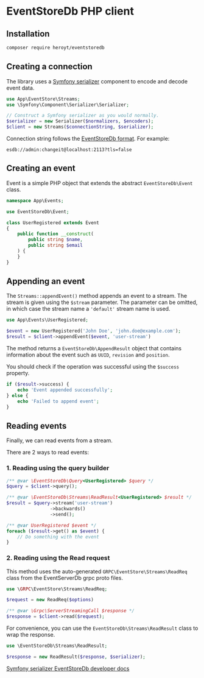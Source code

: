 # EventStoreDb PHP client

## Installation

```bash
composer require heroyt/eventstoredb
```

## Creating a connection

The library uses a [Symfony serializer](https://symfony.com/doc/current/serializer.html) component to encode and decode
event data.

```php
use App\EventStore\Streams;
use \Symfony\Component\Serializer\Serializer;

// Construct a Symfony serializer as you would normally.
$serializer = new Serializer($normalizers, $encoders);
$client = new Streams($connectionString, $serializer);
```

Connection string follows
the [EventStoreDb format](https://developers.eventstore.com/clients/grpc/getting-started.html#connection-string).
For example:

```
esdb://admin:changeit@localhost:2113?tls=false
```

## Creating an event

Event is a simple PHP object that extends the abstract `EventStoreDb\Event` class.

```php
namespace App\Events;

use EventStoreDb\Event;

class UserRegistered extends Event
{
    public function __construct(
        public string $name,
        public string $email
    ) {
    }
}
```

## Appending an event

The `Streams::appendEvent()` method appends an event to a stream. The stream is given using the `$stream` parameter.
The parameter can be omitted, in which case the stream name a `'default'` stream name is used.

```php
use App\Events\UserRegistered;

$event = new UserRegistered('John Doe', 'john.doe@example.com');
$result = $client->appendEvent($event, 'user-stream')
```

The method returns a `EventStoreDb\AppendResult` object that contains information about the event such as `UUID`, `revision` and `position`.

You should check if the operation was successful using the `$success` property.

```php
if ($result->success) {
    echo 'Event appended successfully';
} else {
    echo 'Failed to append event';
}
```

## Reading events

Finally, we can read events from a stream.

There are 2 ways to read events:

### 1. Reading using the query builder

```php
/** @var \EventStoreDb\Query<UserRegistered> $query */
$query = $client->query(); 

/** @var \EventStoreDb\Streams\ReadResult<UserRegistered> $result */
$result = $query->stream('user-stream')
                ->backwards()
                ->send();

/** @var UserRegistered $event */
foreach ($result->get() as $event) {
    // Do something with the event
}
```

### 2. Reading using the Read request

This method uses the auto-generated `GRPC\EventStore\Streams\ReadReq` class from the EventServerDb grpc proto files.

```php
use \GRPC\EventStore\Streams\ReadReq;

$request = new ReadReq($options)

/** @var \Grpc\ServerStreamingCall $response */
$response = $client->read($request);
```

For convenience, you can use the `EventStoreDb\Streams\ReadResult` class to wrap the response.

```php
use \EventStoreDb\Streams\ReadResult;

$response = new ReadResult($response, $serializer);
```

<seealso>
    <category ref="external">
    <a href="https://symfony.com/doc/current/serializer.html">
        Symfony serializer
    </a>
    <a href="https://developers.eventstore.com">
        EventStoreDb developer docs
    </a>
    </category>
</seealso>